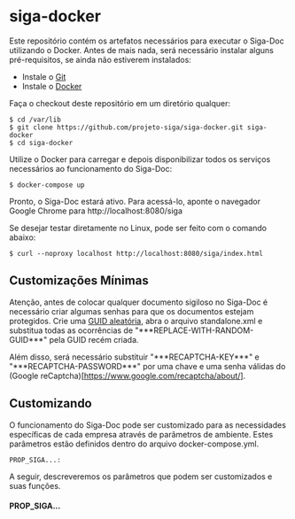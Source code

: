# siga-docker

Este repositório contém os artefatos necessários para executar o Siga-Doc utilizando o Docker. 
Antes de mais nada, será necessário instalar alguns pré-requisitos, se ainda não estiverem instalados:

- Instale o [Git](https://gist.github.com/derhuerst/1b15ff4652a867391f03)
- Instale o [Docker](https://docs.docker.com/install/)

Faça o checkout deste repositório em um diretório qualquer:

```
$ cd /var/lib
$ git clone https://github.com/projeto-siga/siga-docker.git siga-docker
$ cd siga-docker
```

Utilize o Docker para carregar e depois disponibilizar todos os serviços necessários ao funcionamento do Siga-Doc:

```
$ docker-compose up
```

Pronto, o Siga-Doc estará ativo. Para acessá-lo, aponte o navegador Google Chrome para http://localhost:8080/siga

Se desejar testar diretamente no Linux, pode ser feito com o comando abaixo:

```
$ curl --noproxy localhost http://localhost:8080/siga/index.html
```

## Customizações Mínimas

Atenção, antes de colocar qualquer documento sigiloso no Siga-Doc é necessário criar algumas senhas
para que os documentos estejam protegidos. Crie uma [GUID aleatória](https://www.guidgenerator.com/), abra o arquivo
standalone.xml e substitua todas as ocorrências de "\*\*\*REPLACE-WITH-RANDOM-GUID\*\*\*" pela GUID recém criada.

Além disso, será necessário substituir "\*\*\*RECAPTCHA-KEY\*\*\*" e "\*\*\*RECAPTCHA-PASSWORD\*\*\*" por uma chave e uma senha válidas
do (Google reCaptcha)[https://www.google.com/recaptcha/about/].

## Customizando

O funcionamento do Siga-Doc pode ser customizado 
para as necessidades específicas de cada empresa através de parâmetros de ambiente.
Estes parâmetros estão definidos dentro do arquivo docker-compose.yml. 

```
PROP_SIGA...: 
```

A seguir, descreveremos os parâmetros que podem ser customizados e suas funções.

#### PROP_SIGA...

